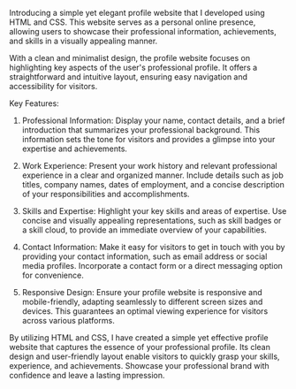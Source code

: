 Introducing a simple yet elegant profile website that I developed using HTML and CSS. This website serves as a personal online presence, allowing users to showcase their professional information, achievements, and skills in a visually appealing manner.


With a clean and minimalist design, the profile website focuses on highlighting key aspects of the user's professional profile. It offers a straightforward and intuitive layout, ensuring easy navigation and accessibility for visitors.


Key Features:


1. Professional Information: Display your name, contact details, and a brief introduction that summarizes your professional background. This information sets the tone for visitors and provides a glimpse into your expertise and achievements.


2. Work Experience: Present your work history and relevant professional experience in a clear and organized manner. Include details such as job titles, company names, dates of employment, and a concise description of your responsibilities and accomplishments.


3. Skills and Expertise: Highlight your key skills and areas of expertise. Use concise and visually appealing representations, such as skill badges or a skill cloud, to provide an immediate overview of your capabilities.


4. Contact Information: Make it easy for visitors to get in touch with you by providing your contact information, such as email address or social media profiles. Incorporate a contact form or a direct messaging option for convenience.


5. Responsive Design: Ensure your profile website is responsive and mobile-friendly, adapting seamlessly to different screen sizes and devices. This guarantees an optimal viewing experience for visitors across various platforms.


By utilizing HTML and CSS, I have created a simple yet effective profile website that captures the essence of your professional profile. Its clean design and user-friendly layout enable visitors to quickly grasp your skills, experience, and achievements. Showcase your professional brand with confidence and leave a lasting impression. 
